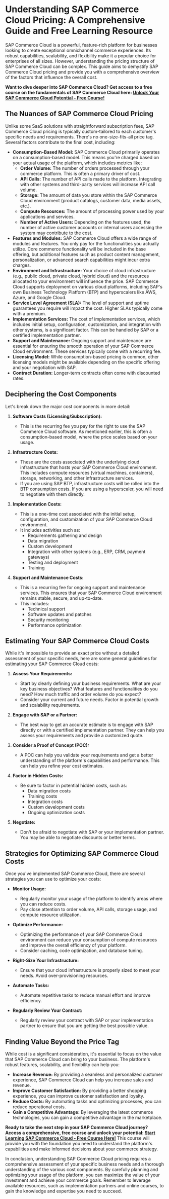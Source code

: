 # Understanding SAP Commerce Cloud Pricing: A Comprehensive Guide and Free Learning Resource

SAP Commerce Cloud is a powerful, feature-rich platform for businesses looking to create exceptional omnichannel commerce experiences. Its robust capabilities, scalability, and flexibility make it a popular choice for enterprises of all sizes. However, understanding the pricing structure of SAP Commerce Cloud can be complex. This guide aims to demystify SAP Commerce Cloud pricing and provide you with a comprehensive overview of the factors that influence the overall cost.

**Want to dive deeper into SAP Commerce Cloud? Get access to a free course on the fundamentals of SAP Commerce Cloud here: [Unlock Your SAP Commerce Cloud Potential - Free Course!](https://udemywork.com/sap-commerce-cloud-pricing)**

## The Nuances of SAP Commerce Cloud Pricing

Unlike some SaaS solutions with straightforward subscription fees, SAP Commerce Cloud pricing is typically custom-tailored to each customer's specific needs and requirements. There's no one-size-fits-all price tag. Several factors contribute to the final cost, including:

*   **Consumption-Based Model:** SAP Commerce Cloud primarily operates on a consumption-based model. This means you're charged based on your actual usage of the platform, which includes metrics like:
    *   **Order Volume:** The number of orders processed through your commerce platform. This is often a primary driver of cost.
    *   **API Calls:** The number of API calls made to the platform. Integrating with other systems and third-party services will increase API call volume.
    *   **Storage:** The amount of data you store within the SAP Commerce Cloud environment (product catalogs, customer data, media assets, etc.).
    *   **Compute Resources:** The amount of processing power used by your applications and services.
    *   **Number of Active Users:** Depending on the features used, the number of active customer accounts or internal users accessing the system may contribute to the cost.
*   **Features and Modules:** SAP Commerce Cloud offers a wide range of modules and features. You only pay for the functionalities you actually utilize. Core commerce functionality will be included in the base offering, but additional features such as product content management, personalization, or advanced search capabilities might incur extra charges.
*   **Environment and Infrastructure:** Your choice of cloud infrastructure (e.g., public cloud, private cloud, hybrid cloud) and the resources allocated to your environment will influence the price. SAP Commerce Cloud supports deployment on various cloud platforms, including SAP's own Business Technology Platform (BTP) and hyperscalers like AWS, Azure, and Google Cloud.
*   **Service Level Agreement (SLA):** The level of support and uptime guarantees you require will impact the cost. Higher SLAs typically come with a premium.
*   **Implementation Services:** The cost of implementation services, which includes initial setup, configuration, customization, and integration with other systems, is a significant factor. This can be handled by SAP or a certified implementation partner.
*   **Support and Maintenance:** Ongoing support and maintenance are essential for ensuring the smooth operation of your SAP Commerce Cloud environment. These services typically come with a recurring fee.
*   **Licensing Model:** While consumption-based pricing is common, other licensing models might be available depending on the specific offering and your negotiation with SAP.
*   **Contract Duration:** Longer-term contracts often come with discounted rates.

## Deciphering the Cost Components

Let's break down the major cost components in more detail:

1.  **Software Costs (Licensing/Subscription):**
    *   This is the recurring fee you pay for the right to use the SAP Commerce Cloud software. As mentioned earlier, this is often a consumption-based model, where the price scales based on your usage.

2.  **Infrastructure Costs:**
    *   These are the costs associated with the underlying cloud infrastructure that hosts your SAP Commerce Cloud environment. This includes compute resources (virtual machines, containers), storage, networking, and other infrastructure services.
    *   If you are using SAP BTP, infrastructure costs will be rolled into the BTP consumption costs. If you are using a hyperscaler, you will need to negotiate with them directly.

3.  **Implementation Costs:**
    *   This is a one-time cost associated with the initial setup, configuration, and customization of your SAP Commerce Cloud environment.
    *   It includes activities such as:
        *   Requirements gathering and design
        *   Data migration
        *   Custom development
        *   Integration with other systems (e.g., ERP, CRM, payment gateways)
        *   Testing and deployment
        *   Training

4.  **Support and Maintenance Costs:**
    *   This is a recurring fee for ongoing support and maintenance services. This ensures that your SAP Commerce Cloud environment remains stable, secure, and up-to-date.
    *   This includes:
        *   Technical support
        *   Software updates and patches
        *   Security monitoring
        *   Performance optimization

## Estimating Your SAP Commerce Cloud Costs

While it's impossible to provide an exact price without a detailed assessment of your specific needs, here are some general guidelines for estimating your SAP Commerce Cloud costs:

1.  **Assess Your Requirements:**
    *   Start by clearly defining your business requirements. What are your key business objectives? What features and functionalities do you need? How much traffic and order volume do you expect?
    *   Consider your current and future needs. Factor in potential growth and scalability requirements.

2.  **Engage with SAP or a Partner:**
    *   The best way to get an accurate estimate is to engage with SAP directly or with a certified implementation partner. They can help you assess your requirements and provide a customized quote.

3.  **Consider a Proof of Concept (POC):**
    *   A POC can help you validate your requirements and get a better understanding of the platform's capabilities and performance. This can help you refine your cost estimates.

4.  **Factor in Hidden Costs:**
    *   Be sure to factor in potential hidden costs, such as:
        *   Data migration costs
        *   Training costs
        *   Integration costs
        *   Custom development costs
        *   Ongoing optimization costs

5.  **Negotiate:**
    *   Don't be afraid to negotiate with SAP or your implementation partner. You may be able to negotiate discounts or better terms.

## Strategies for Optimizing SAP Commerce Cloud Costs

Once you've implemented SAP Commerce Cloud, there are several strategies you can use to optimize your costs:

*   **Monitor Usage:**
    *   Regularly monitor your usage of the platform to identify areas where you can reduce costs.
    *   Pay close attention to order volume, API calls, storage usage, and compute resource utilization.

*   **Optimize Performance:**
    *   Optimizing the performance of your SAP Commerce Cloud environment can reduce your consumption of compute resources and improve the overall efficiency of your platform.
    *   Consider caching, code optimization, and database tuning.

*   **Right-Size Your Infrastructure:**
    *   Ensure that your cloud infrastructure is properly sized to meet your needs. Avoid over-provisioning resources.

*   **Automate Tasks:**
    *   Automate repetitive tasks to reduce manual effort and improve efficiency.

*   **Regularly Review Your Contract:**
    *   Regularly review your contract with SAP or your implementation partner to ensure that you are getting the best possible value.

## Finding Value Beyond the Price Tag

While cost is a significant consideration, it's essential to focus on the value that SAP Commerce Cloud can bring to your business. The platform's robust features, scalability, and flexibility can help you:

*   **Increase Revenue:** By providing a seamless and personalized customer experience, SAP Commerce Cloud can help you increase sales and revenue.
*   **Improve Customer Satisfaction:** By providing a better shopping experience, you can improve customer satisfaction and loyalty.
*   **Reduce Costs:** By automating tasks and optimizing processes, you can reduce operational costs.
*   **Gain a Competitive Advantage:** By leveraging the latest commerce technologies, you can gain a competitive advantage in the marketplace.

**Ready to take the next step in your SAP Commerce Cloud journey? Access a comprehensive, free course and unlock your potential: [Start Learning SAP Commerce Cloud - Free Course Here!](https://udemywork.com/sap-commerce-cloud-pricing)** This course will provide you with the foundation you need to understand the platform's capabilities and make informed decisions about your commerce strategy.

In conclusion, understanding SAP Commerce Cloud pricing requires a comprehensive assessment of your specific business needs and a thorough understanding of the various cost components. By carefully planning and optimizing your usage of the platform, you can maximize the value of your investment and achieve your commerce goals. Remember to leverage available resources, such as implementation partners and online courses, to gain the knowledge and expertise you need to succeed.
